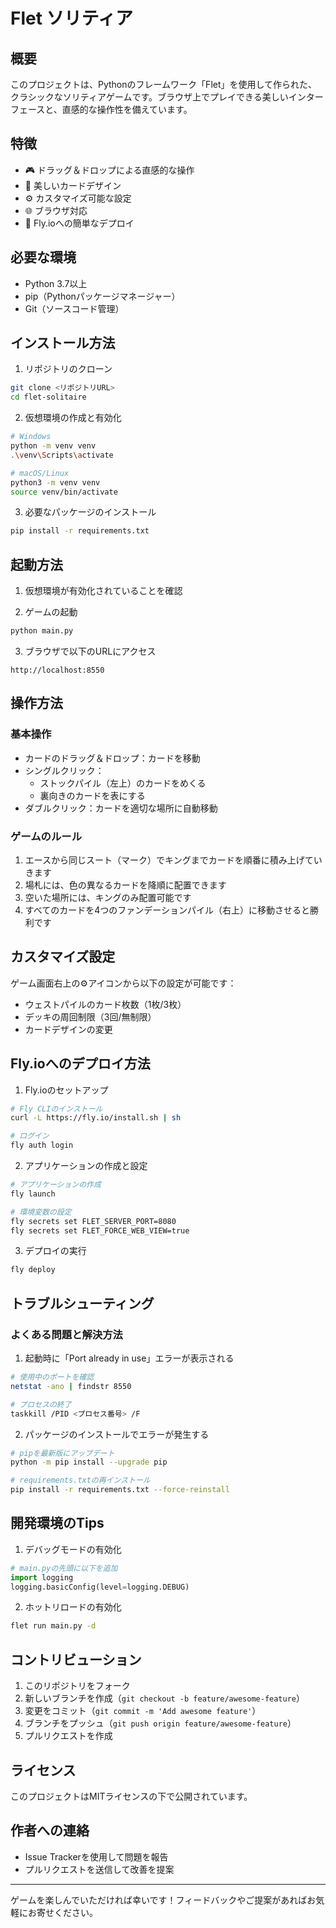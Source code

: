 # Flet ソリティア

## 概要
このプロジェクトは、Pythonのフレームワーク「Flet」を使用して作られた、クラシックなソリティアゲームです。ブラウザ上でプレイできる美しいインターフェースと、直感的な操作性を備えています。

## 特徴
- 🎮 ドラッグ＆ドロップによる直感的な操作
- 🎴 美しいカードデザイン
- ⚙️ カスタマイズ可能な設定
- 🌐 ブラウザ対応
- 🚀 Fly.ioへの簡単なデプロイ

## 必要な環境
- Python 3.7以上
- pip（Pythonパッケージマネージャー）
- Git（ソースコード管理）

## インストール方法

1. リポジトリのクローン
```bash
git clone <リポジトリURL>
cd flet-solitaire
```

2. 仮想環境の作成と有効化
```bash
# Windows
python -m venv venv
.\venv\Scripts\activate

# macOS/Linux
python3 -m venv venv
source venv/bin/activate
```

3. 必要なパッケージのインストール
```bash
pip install -r requirements.txt
```

## 起動方法

1. 仮想環境が有効化されていることを確認

2. ゲームの起動
```bash
python main.py
```

3. ブラウザで以下のURLにアクセス
```
http://localhost:8550
```

## 操作方法

### 基本操作
- カードのドラッグ＆ドロップ：カードを移動
- シングルクリック：
  - ストックパイル（左上）のカードをめくる
  - 裏向きのカードを表にする
- ダブルクリック：カードを適切な場所に自動移動

### ゲームのルール
1. エースから同じスート（マーク）でキングまでカードを順番に積み上げていきます
2. 場札には、色の異なるカードを降順に配置できます
3. 空いた場所には、キングのみ配置可能です
4. すべてのカードを4つのファンデーションパイル（右上）に移動させると勝利です

## カスタマイズ設定

ゲーム画面右上の⚙️アイコンから以下の設定が可能です：
- ウェストパイルのカード枚数（1枚/3枚）
- デッキの周回制限（3回/無制限）
- カードデザインの変更

## Fly.ioへのデプロイ方法

1. Fly.ioのセットアップ
```bash
# Fly CLIのインストール
curl -L https://fly.io/install.sh | sh

# ログイン
fly auth login
```

2. アプリケーションの作成と設定
```bash
# アプリケーションの作成
fly launch

# 環境変数の設定
fly secrets set FLET_SERVER_PORT=8080
fly secrets set FLET_FORCE_WEB_VIEW=true
```

3. デプロイの実行
```bash
fly deploy
```

## トラブルシューティング

### よくある問題と解決方法

1. 起動時に「Port already in use」エラーが表示される
```bash
# 使用中のポートを確認
netstat -ano | findstr 8550

# プロセスの終了
taskkill /PID <プロセス番号> /F
```

2. パッケージのインストールでエラーが発生する
```bash
# pipを最新版にアップデート
python -m pip install --upgrade pip

# requirements.txtの再インストール
pip install -r requirements.txt --force-reinstall
```

## 開発環境のTips

1. デバッグモードの有効化
```python
# main.pyの先頭に以下を追加
import logging
logging.basicConfig(level=logging.DEBUG)
```

2. ホットリロードの有効化
```bash
flet run main.py -d
```

## コントリビューション

1. このリポジトリをフォーク
2. 新しいブランチを作成（`git checkout -b feature/awesome-feature`）
3. 変更をコミット（`git commit -m 'Add awesome feature'`）
4. ブランチをプッシュ（`git push origin feature/awesome-feature`）
5. プルリクエストを作成

## ライセンス
このプロジェクトはMITライセンスの下で公開されています。

## 作者への連絡
- Issue Trackerを使用して問題を報告
- プルリクエストを送信して改善を提案

---

ゲームを楽しんでいただければ幸いです！フィードバックやご提案があればお気軽にお寄せください。